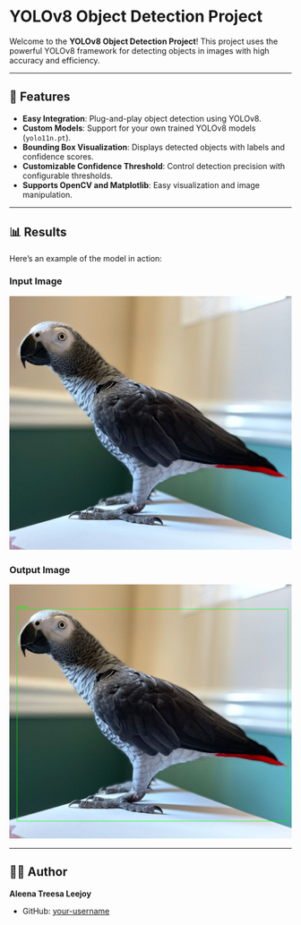 # YOLOv8 Object Detection Project

Welcome to the **YOLOv8 Object Detection Project**! This project uses the powerful YOLOv8 framework for detecting objects in images with high accuracy and efficiency.

---

## 🚀 Features

- **Easy Integration**: Plug-and-play object detection using YOLOv8.
- **Custom Models**: Support for your own trained YOLOv8 models (`yolo11n.pt`).
- **Bounding Box Visualization**: Displays detected objects with labels and confidence scores.
- **Customizable Confidence Threshold**: Control detection precision with configurable thresholds.
- **Supports OpenCV and Matplotlib**: Easy visualization and image manipulation.

---
## 📊 Results

Here’s an example of the model in action:

### Input Image
![Input Image](buddy.jpg)

### Output Image
![Output Image](output.png)

---
## 🧑‍💻 Author

**Aleena Treesa Leejoy**

- GitHub: [your-username](https://github.com/Nothing-atl)
